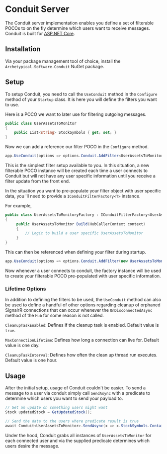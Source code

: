 # Conduit Server

The Conduit server implementation enables you define a set of filterable POCOs to on the fly determine which users want to receive messages. Conduit is built for [ASP.NET Core](https://docs.microsoft.com/en-us/aspnet/core/?view=aspnetcore-2.2).

## Installation

Via your package management tool of choice, install the `Archetypical.Software.Conduit` NuGet package.

## Setup

To setup Conduit, you need to call the `UseConduit` method in the `Configure` method of your `Startup` class. It is here you will define the filters you want to use.

Here is a POCO we want to later use for filtering outgoing messages.

```cs
public class UserAssetsToMonitor
{
    public List<string> StockSymbols { get; set; }
}
```

Now we can add a reference our filter POCO in the `Configure` method.

```cs
app.UseConduit(options => options.Conduit.AddFilter<UserAssetsToMonitor>());
```

This is the simplest filter setup available to you. In this situation, a new filterable POCO instance will be created each time a user connects to Conduit but will not have any user specific information until you receive a filter update from the front end.

In the situation you want to pre-populate your filter object with user specific data, you 'll need to provide a `IConduitFilterFactory<T>` instance.

For example,

```cs
public class UserAssetsToMonitoryFactory : IConduitFilterFactory<UserAssetsToMonitor>
{
     public UserAssetsToMonitor Build(HubCallerContext context)
     {
         // Logic to build a user specific UserAssetsToMonitor
     }
}
```

This can then be referenced when defining your filter during startup.

```cs
app.UseConduit(options => options.Conduit.AddFilter(new UserAssetsToMonitorFactory()));
```

Now whenever a user connects to conduit, the factory instance will be used to create your filterable POCO pre-populated with user specific information.

### Lifetime Options

In addition to defining the filters to be used, the `UseConduit` method can also be used to define a handful of other options regarding cleanup of orphaned SignalrR connections that can occur whenever the `OnDisconnectedAsync` method of the `Hub` for some reason is not called.

`CleanupTaskEnabled`: Defines if the cleanup task is enabled. Default value is `true`.

`MaxConnectionLifetime`: Defines how long a connection can live for. Default value is one day.

`CleanupTaskInterval`: Defines how often the clean up thread run executes. Default value is one hour.

## Usage

After the initial setup, usage of Conduit couldn't be easier. To send a message to a user via conduit simply call `SendAsync` with a predicate to determine which users you want to send your payload to.

```cs
// Get an update on something users might want
Stock updatedStock = GetUpdatedStock();

// Send the data to the users where predicate result is true
await Conduit<UserAssetsToMonitor>.SendAsync(x => x.StockSymbols.Contains(updatedStock.Name), updatedStock);
```

Under the hood, Conduit grabs all instances of `UserAssetsToMonitor` for each connected user and via the supplied predicate determines which users desire the message.